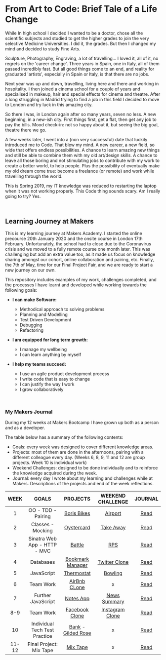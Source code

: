 <br>

# From Art to Code: Brief Tale of a Life Change

While In high school I decided I wanted to be a doctor, chose all the scientific subjects and studied to get the higher grades to join the very selective Medicine Universities. I did it, the grades. But then I changed my mind and decided to study Fine Arts.

Sculpture, Photography, Engraving, a lot of travelling... I loved it, all of it, no regrets on the 'career change'. Three years in Spain, one in Italy, all of them passed incredibly fast. But all good things come to an end, and reality for graduated 'artists', especially in Spain or Italy, is that there are no jobs.

Next year was up and down, travelling, living here and there and working in hospitality. I then joined a cinema school for a couple of years and specialised in makeup, hair and special effects for cinema and theatre. After a long struggling in Madrid trying to find a job in this field I decided to move to London and try luck in this amazing city.

So there I was, in London again after so many years, seven no less. A new beginning, in a new-ish city. First things first, get a flat, then get any job to pay the bills. Mood check-in: not so happy about it, but seeing the big goal, theatre there we go.

A few weeks later, I went into a (non very successful) date that luckily introduced me to Code. That blew my mind. A new career, a new field, so wide that offers endless possibilities. A chance to learn amazing new things and still be able to combine them with my old art/design skills. A chance to leave all those boring and not stimulating jobs to contribute with my work to create a better world, to help people. Plus the possibility of eventually make my old dream come true: become a freelance (or remote) and work while travelling through the world.

This is Spring 2019, my IT knowledge was reduced to restarting the laptop when it was not working properly. This Code thing sounds scary. Am I really going to try? Yes.

<br>

## Learning Journey at Makers

This is my learning journey at Makers Academy. I started the online precourse 20th January 2020 and the onsite course in London 17th February. Unfortunately, the school had to close due to the Coronavirus crisis and we moved to a fully remote course one month later. This was challenging but add an extra value too, as it made us focus on knowledge sharing amongst our cohort, online collaboration and pairing, etc. Finally, the 7th of May, time for our Final Project Fair, and we are ready to start a new journey on our own.

This repository includes examples of my work, challenges completed, and the processes I have learnt and developed while working towards the following goals:

- **I can make Software:**
  * Methodical approach to solving problems
  * Planning and Modelling
  * Test Driven Development
  * Debugging
  * Refactoring

- **I am equipped for long term growth:**
  * I manage my wellbeing
  * I can learn anything by myself

- **I help my teams succeed:**
  * I use an agile product development process
  * I write code that is easy to change
  * I can justify the way I work
  * I grow collaboratively

<br>

### My Makers Journal

During my 12 weeks at Makers Bootcamp I have grown up both as a person and as a developer. 

The table below has a summary of the following contents:
- Goals: every week was designed to cover different knowledge areas.
- Projects: most of them are done in the afternoons, pairing with a different colleague every day. (Weeks 6, 8, 9, 11 and 12 are group projects. Week 10 is individual work)
- Weekend Challenges: designed to be done individually and to reinforce the knowledge acquired during the week.
- Journal: every day I wrote about my learning and challenges while at Makers. Descriptions of the projects and end of the week reflections.


WEEK | GOALS | PROJECTS | WEEKEND CHALLENGE | JOURNAL
:---:|:-----:|:--------:|:-----------------:|:-------:
1 | OO - TDD - Pairing | [Boris Bikes](https://github.com/jarasmar/Boris_Bikes_3) | [Airport](https://github.com/jarasmar/airport_challenge) | [Read](Week-1.md)
2 | Classes - Mocking | [Oystercard](https://github.com/jarasmar/Oystercard-Project) | [Take Away](https://github.com/jarasmar/takeaway-challenge) | [Read](Week-2.md)
3 | Sinatra Web App - HTTP - MVC | [Battle](https://github.com/jarasmar/Battle_Project) | [RPS](https://github.com/jarasmar/rps-challenge) | [Read](Week-3.md)
4 | Databases | [Bookmark Manager](https://github.com/jarasmar/Bookmark_Manager) | [Twitter Clone](https://github.com/jarasmar/chitter-challenge) | [Read](Week-4.md)
5 | JavaScript | [Thermostat](https://github.com/jarasmar/Thermostat) | [Bowling](https://github.com/jarasmar/bowling-challenge) | [Read](Week-5.md)
6 | Team Work | [AirBnb CLone](https://github.com/jarasmar/MakersBnB) | x | [Read](Week-6.md)
7 | Further JavaScript | [Notes App](https://github.com/jarasmar/Notes_App) | [News Summary](https://github.com/jarasmar/news-summary-challenge) | [Read](Week-7.md)
8-9 | Team Work | [Facebook Clone](https://github.com/jarasmar/acebook-theUndefinedMethod) | [Instagram Clone](https://github.com/jarasmar/instagram-challenge) | [Read](Week-8_9.md)
10 | Individual Tech Test Practice | [Bank](https://github.com/jarasmar/Bank_Tech_Test) - [Gilded Rose](https://github.com/jarasmar/Gilded_Rose_Refactor_Ruby) | x | [Read](Week_10.md)
11-12 | Final Project: Mix Tape | [Mix Tape](https://github.com/jarasmar/mix-tape) | x | [Read](Week_11_12.md)
